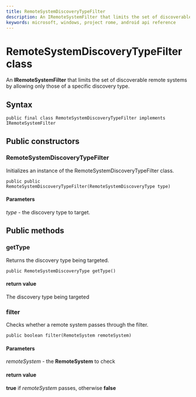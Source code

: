 ```yaml
---
title: RemoteSystemDiscoveryTypeFilter
description: An IRemoteSystemFilter that limits the set of discoverable remote systems by allowing only those of a specific discovery type.
keywords: microsoft, windows, project rome, android api reference
---
```


# RemoteSystemDiscoveryTypeFilter class

An **IRemoteSystemFilter** that limits the set of discoverable remote systems by allowing only those of a specific discovery type.

## Syntax
`public final class RemoteSystemDiscoveryTypeFilter implements IRemoteSystemFilter`

## Public constructors
   
### RemoteSystemDiscoveryTypeFilter
Initializes an instance of the RemoteSystemDiscoveryTypeFilter class.

`public public RemoteSystemDiscoveryTypeFilter(RemoteSystemDiscoveryType type)` 

#### Parameters  
*type* - the discovery type to target.

## Public methods

### getType
Returns the discovery type being targeted.

`public RemoteSystemDiscoveryType getType()`

#### return value  
The discovery type being targeted

### filter
Checks whether a remote system passes through the filter.

`public boolean filter(RemoteSystem remoteSystem)`

#### Parameters  
*remoteSystem* - the **RemoteSystem** to check

#### return value  
**true** if *remoteSystem* passes, otherwise **false**